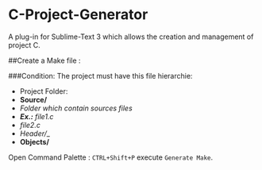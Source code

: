 C-Project-Generator
===================

A plug-in for Sublime-Text 3 which allows the creation and management of project C.

##Create a Make file :

###Condition:
The project must have this file hierarchie:

* Project Folder:
 *  __Source/__ 
   *  _Folder which contain sources files_
   *  ___Ex.:__ file1.c_
   * _file2.c_
 *  _Header/__
 *  __Objects/__


Open  Command Palette : `CTRL+Shift+P` execute `Generate Make`.

